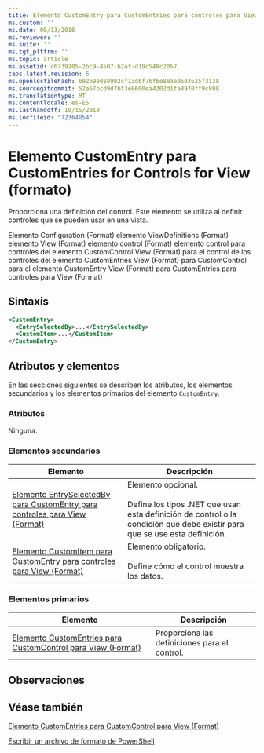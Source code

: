```yaml
---
title: Elemento CustomEntry para CustomEntries para controles para View (Format) | Microsoft Docs
ms.custom: ''
ms.date: 09/13/2016
ms.reviewer: ''
ms.suite: ''
ms.tgt_pltfrm: ''
ms.topic: article
ms.assetid: c6739205-2bc9-4507-b2af-d19d548c2057
caps.latest.revision: 6
ms.openlocfilehash: b92b99d88992cf13dbf7bfbe88aad603615f3138
ms.sourcegitcommit: 52a67bcd9d7bf3e8600ea4302d1fa8970ff9c998
ms.translationtype: MT
ms.contentlocale: es-ES
ms.lasthandoff: 10/15/2019
ms.locfileid: "72364054"
---
```

# <a name="customentry-element-for-customentries-for-controls-for-view-format"></a>Elemento CustomEntry para CustomEntries for Controls for View (formato)

Proporciona una definición del control. Este elemento se utiliza al definir controles que se pueden usar en una vista.

Elemento Configuration (Format) elemento ViewDefinitions (Format) elemento View (Format) elemento control (Format) elemento control para controles del elemento CustomControl View (Format) para el control de los controles del elemento CustomEntries View (Format) para CustomControl para el elemento CustomEntry View (Format) para CustomEntries para controles para View (Format)

## <a name="syntax"></a>Sintaxis

```xml
<CustomEntry>
  <EntrySelectedBy>...</EntrySelectedBy>
  <CustomItem>...</CustomItem>
</CustomEntry>
```

## <a name="attributes-and-elements"></a>Atributos y elementos

En las secciones siguientes se describen los atributos, los elementos secundarios y los elementos primarios del elemento `CustomEntry`.

### <a name="attributes"></a>Atributos

Ninguna.

### <a name="child-elements"></a>Elementos secundarios

|Elemento|Descripción|
|-------------|-----------------|
|[Elemento EntrySelectedBy para CustomEntry para controles para View (Format)](./entryselectedby-element-for-customentry-for-controls-for-view-format.md)|Elemento opcional.<br /><br /> Define los tipos .NET que usan esta definición de control o la condición que debe existir para que se use esta definición.|
|[Elemento CustomItem para CustomEntry para controles para View (Format)](./customitem-element-for-customentry-for-controls-for-view-format.md)|Elemento obligatorio.<br /><br /> Define cómo el control muestra los datos.|

### <a name="parent-elements"></a>Elementos primarios

|Elemento|Descripción|
|-------------|-----------------|
|[Elemento CustomEntries para CustomControl para View (Format)](./customentries-element-for-customcontrol-for-view-format.md)|Proporciona las definiciones para el control.|

## <a name="remarks"></a>Observaciones

## <a name="see-also"></a>Véase también

[Elemento CustomEntries para CustomControl para View (Format)](./customentries-element-for-customcontrol-for-view-format.md)

[Escribir un archivo de formato de PowerShell](./writing-a-powershell-formatting-file.md)
